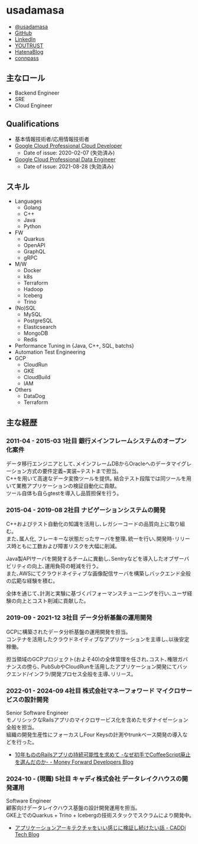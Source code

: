 # usadamasa

- [@usadamasa](https://twitter.com/usadamasa)
- [GitHub](https://github.com/usadamasa)
- [LinkedIn](https://www.linkedin.com/in/masaru-uchida/)
- [YOUTRUST](https://youtrust.jp/users/usadamasa)
- [HatenaBlog](https://usadamasa.hatenablog.com/)
- [connpass](https://connpass.com/user/usadamasa/)

## 主なロール

- Backend Engineer
- SRE
- Cloud Engineer

## Qualifications

- 基本情報技術者/応用情報技術者
- [Google Cloud Professional Cloud Developer](https://www.credential.net/16baec71-a3b4-40b0-883f-00a2f9dc3e70)
  - Date of issue: 2020-02-07 (失効済み)
- [Google Cloud Professional Data Engineer](https://www.credential.net/2a462aab-b12d-412b-9fd7-f76d1b59902a)
  - Date of issue: 2021-08-28 (失効済み)

## スキル

- Languages
  - Golang
  - C++
  - Java
  - Python
- FW
  - Quarkus
  - OpenAPI
  - GraphQL
  - gRPC
- M/W
  - Docker
  - k8s
  - Terraform
  - Hadoop
  - Iceberg
  - Trino
- (No)SQL
  - MySQL
  - PostgreSQL
  - Elasticsearch
  - MongoDB
  - Redis
- Performance Tuning in {Java, C++, SQL, batchs}
- Automation Test Engineering
- GCP
  - CloudRun
  - GKE
  - CloudBuild
  - IAM
- Others
  - DataDog
  - Terraform

## 主な経歴

### 2011-04 - 2015-03 1社目 銀行メインフレームシステムのオープン化案件

データ移行エンジニアとして､メインフレームDBからOracleへのデータマイグレーション方式の要件定義~実装~テストまで担当｡  
C++を用いて高速なデータ変換ツールを提供｡ 結合テスト段階では同ツールを用いて業務アプリケーションの検証自動化に貢献｡  
ツール自体も自らgtestを導入し品質担保を行う｡

### 2015-04 - 2019-08 2社目 ナビゲーションシステムの開発

C++およびテスト自動化の知識を活用し､レガシーコードの品質向上に取り組む｡  
また､属人化, フレーキーな状態だったサーバを整理､統一を行い､開発時･リリース時ともに工数および障害リスクを大幅に削減｡  

Java製APIサーバを開発するチームに異動し､Sentryなどを導入したオブザーバビリティの向上､運用負荷の軽減を行う｡  
また､AWSにてクラウドネイティブな画像配信サーバを構築しバックエンド全般の広範な経験を積む｡  

全体を通じて､計測と実験に基づくパフォーマンスチューニングを行い､ユーザ経験の向上とコスト削減に貢献した｡

### 2019-09 - 2021-12 3社目 データ分析基盤の運用開発

GCPに構築されたデータ分析基盤の運用開発を担当｡  
コンテナを活用したクラウドネイティブなアプリケーションを主導し､以後安定稼働｡  

担当領域のGCPプロジェクト(およそ40)の全体管理を任され､コスト､権限ガバナンスの傍ら､
PubSubやCloudRunを活用したアプリケーション開発にてバックエンド/インフラ/開発プロセス全般を主導､リリース｡

### 2022-01 - 2024-09 4社目 株式会社マネーフォワード マイクロサービスの設計開発

Senior Software Engineer  
モノリシックなRailsアプリのマイクロサービス化を含めたモダナイゼーション全般を担当｡  
組織の開発生産性にフォーカスしFour Keysの計測やtrunkベース開発の導入などを行った｡

- [10年もののRailsアプリの持続可能性を求めて -なぜ初手でCoffeeScript廃止を選んだのか- - Money Forward Developers Blog](https://moneyforward-dev.jp/entry/2024/04/10/190149)

### 2024-10 - (現職) 5社目 キャディ株式会社 データレイクハウスの開発運用

Software Engineer  
顧客向けデータレイクハウス基盤の設計開発運用を担当｡  
GKE上でのQuarkus + Trino + Icebergの技術スタックでスクラムにより開発中｡

- [アプリケーションアーキテクチャをいい感じに検証し続けたい話 - CADDi Tech Blog](https://caddi.tech/2025/04/16/093000)
